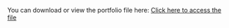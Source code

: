 You can download or view the portfolio file here:
[Click here to access the file](https://drive.google.com/file/d/170XAu1a_W-IAJKh4whya7lKZ0SwuPwjH/view?usp=sharing)
